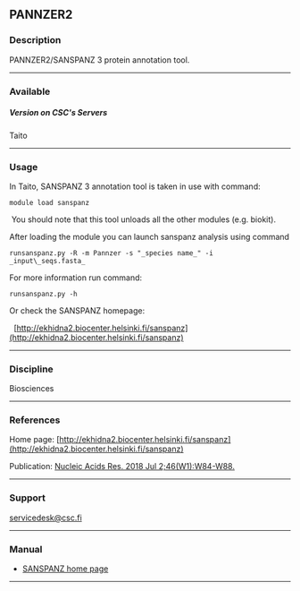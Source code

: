 ## PANNZER2

### Description

PANNZER2/SANSPANZ 3 protein annotation tool.

* * *

### Available

##### Version on CSC's Servers

Taito

* * *

### Usage

In Taito, SANSPANZ 3 annotation tool is taken in use with command:

    module load sanspanz

 You should note that this tool unloads all the other modules (e.g. biokit).

After loading the module you can launch sanspanz analysis using command

    runsanspanz.py -R -m Pannzer -s "_species name_" -i _input\_seqs.fasta_

For more information run command:

    runsanspanz.py -h

Or check the SANSPANZ homepage:

  [http://ekhidna2.biocenter.helsinki.fi/sanspanz](http://ekhidna2.biocenter.helsinki.fi/sanspanz)

* * *

### Discipline

Biosciences  

* * *

### References

Home page: [http://ekhidna2.biocenter.helsinki.fi/sanspanz](http://ekhidna2.biocenter.helsinki.fi/sanspanz)

Publication: [Nucleic Acids Res. 2018 Jul 2;46(W1):W84-W88.](https://www.ncbi.nlm.nih.gov/pubmed/29741643)

* * *

### Support

servicedesk@csc.fi

* * *

### Manual

*   [SANSPANZ home page](http://ekhidna2.biocenter.helsinki.fi/sanspanz)

* * *
